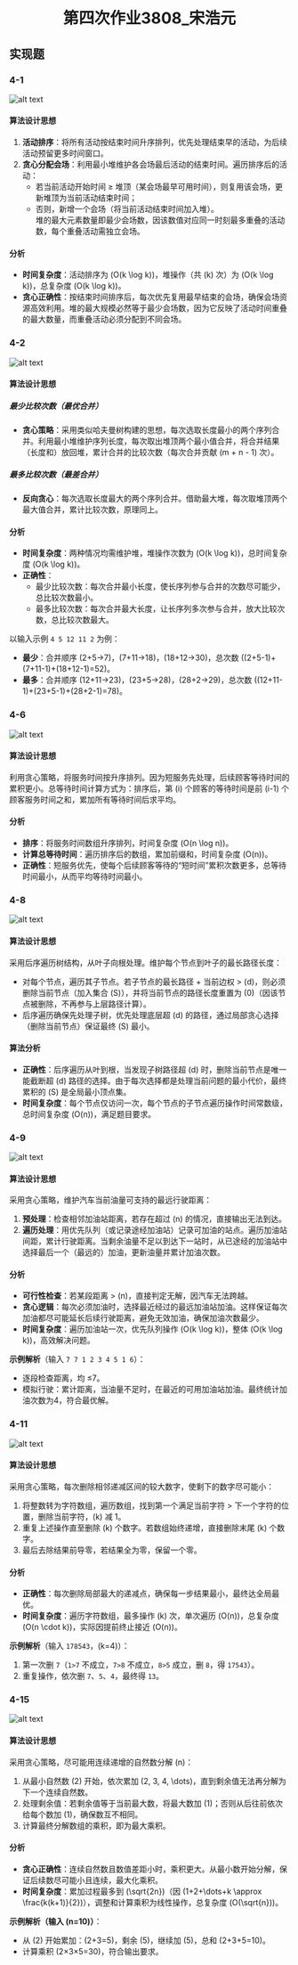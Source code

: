 <center>

# 第四次作业3808_宋浩元

</center>


## 实现题

### 4-1
![alt text](image-26.png)

#### 算法设计思想  
1. **活动排序**：将所有活动按结束时间升序排列，优先处理结束早的活动，为后续活动预留更多时间窗口。  
2. **贪心分配会场**：利用最小堆维护各会场最后活动的结束时间。遍历排序后的活动：  
   - 若当前活动开始时间 ≥ 堆顶（某会场最早可用时间），则复用该会场，更新堆顶为当前活动结束时间；  
   - 否则，新增一个会场（将当前活动结束时间加入堆）。  
   堆的最大元素数量即最少会场数，因该数值对应同一时刻最多重叠的活动数，每个重叠活动需独立会场。  

#### 分析  
- **时间复杂度**：活动排序为 \(O(k \log k)\)，堆操作（共 \(k\) 次）为 \(O(k \log k)\)，总复杂度 \(O(k \log k)\)。  
- **贪心正确性**：按结束时间排序后，每次优先复用最早结束的会场，确保会场资源高效利用。堆的最大规模必然等于最少会场数，因为它反映了活动时间重叠的最大数量，而重叠活动必须分配到不同会场。

### 4-2
![alt text](image-27.png)

#### 算法设计思想  
##### 最少比较次数（最优合并）  
- **贪心策略**：采用类似哈夫曼树构建的思想，每次选取长度最小的两个序列合并。利用最小堆维护序列长度，每次取出堆顶两个最小值合并，将合并结果（长度和）放回堆，累计合并的比较次数（每次合并贡献 \(m + n - 1\) 次）。  
##### 最多比较次数（最差合并）  
- **反向贪心**：每次选取长度最大的两个序列合并。借助最大堆，每次取堆顶两个最大值合并，累计比较次数，原理同上。  

#### 分析  
- **时间复杂度**：两种情况均需维护堆，堆操作次数为 \(O(k \log k)\)，总时间复杂度 \(O(k \log k)\)。  
- **正确性**：  
  - 最少比较次数：每次合并最小长度，使长序列参与合并的次数尽可能少，总比较次数最小。  
  - 最多比较次数：每次合并最大长度，让长序列多次参与合并，放大比较次数，总比较次数最大。  

以输入示例 `4 5 12 11 2` 为例：  
- **最少**：合并顺序 \(2+5→7\)，\(7+11→18\)，\(18+12→30\)，总次数 \((2+5-1)+(7+11-1)+(18+12-1)=52\)。  
- **最多**：合并顺序 \(12+11→23\)，\(23+5→28\)，\(28+2→29\)，总次数 \((12+11-1)+(23+5-1)+(28+2-1)=78\)。

### 4-6
![alt text](image-28.png)




#### 算法设计思想  
利用贪心策略，将服务时间按升序排列。因为短服务先处理，后续顾客等待时间的累积更小。总等待时间计算方式为：排序后，第 \(i\) 个顾客的等待时间是前 \(i-1\) 个顾客服务时间之和，累加所有等待时间后求平均。  

#### 分析  
- **排序**：将服务时间数组升序排列，时间复杂度 \(O(n \log n)\)。  
- **计算总等待时间**：遍历排序后的数组，累加前缀和，时间复杂度 \(O(n)\)。  
- **正确性**：短服务优先，使每个后续顾客等待的“短时间”累积次数更多，总等待时间最小，从而平均等待时间最小。  

### 4-8
![alt text](image-29.png)
#### 算法设计思想  
采用后序遍历树结构，从叶子向根处理。维护每个节点到叶子的最长路径长度：  
- 对每个节点，遍历其子节点。若子节点的最长路径 + 当前边权 > \(d\)，则必须删除当前节点（加入集合 \(S\)），并将当前节点的路径长度重置为 \(0\)（因该节点被删除，不再参与上层路径计算）。  
- 后序遍历确保先处理子树，优先处理底层超 \(d\) 的路径，通过局部贪心选择（删除当前节点）保证最终 \(S\) 最小。  

#### 算法分析  
- **正确性**：后序遍历从叶到根，当发现子树路径超 \(d\) 时，删除当前节点是唯一能截断超 \(d\) 路径的选择。由于每次选择都是处理当前问题的最小代价，最终累积的 \(S\) 是全局最小顶点集。  
- **时间复杂度**：每个节点仅访问一次，每个节点的子节点遍历操作时间常数级，总时间复杂度 \(O(n)\)，满足题目要求。

### 4-9
![alt text](image-30.png)
#### 算法设计思想  
采用贪心策略，维护汽车当前油量可支持的最远行驶距离：  
1. **预处理**：检查相邻加油站距离，若存在超过 \(n\) 的情况，直接输出无法到达。  
2. **遍历处理**：用优先队列（或记录途经加油站）记录可加油的站点。遍历加油站间距，累计行驶距离。当剩余油量不足以到达下一站时，从已途经的加油站中选择最后一个（最远的）加油，更新油量并累计加油次数。  

#### 分析  
- **可行性检查**：若某段距离 > \(n\)，直接判定无解，因汽车无法跨越。  
- **贪心逻辑**：每次必须加油时，选择最近经过的最远加油站加油。这样保证每次加油都尽可能延长后续行驶距离，避免无效加油，确保加油次数最少。  
- **时间复杂度**：遍历加油站一次，优先队列操作 \(O(k \log k)\)，整体 \(O(k \log k)\)，高效解决问题。  

**示例解析**（输入 `7 7 1 2 3 4 5 1 6`）：  
- 逐段检查距离，均 ≤7。  
- 模拟行驶：累计距离，当油量不足时，在最近的可用加油站加油。最终统计加油次数为4，符合最优解。

### 4-11
![alt text](image-31.png)

#### 算法设计思想  
采用贪心策略，每次删除相邻递减区间的较大数字，使剩下的数字尽可能小：  
1. 将整数转为字符数组，遍历数组，找到第一个满足当前字符 > 下一个字符的位置，删除当前字符，\(k\) 减 1。  
2. 重复上述操作直至删除 \(k\) 个数字。若数组始终递增，直接删除末尾 \(k\) 个数字。  
3. 最后去除结果前导零，若结果全为零，保留一个零。  

#### 分析  
- **正确性**：每次删除局部最大的递减点，确保每一步结果最小，最终达全局最优。  
- **时间复杂度**：遍历字符数组，最多操作 \(k\) 次，单次遍历 \(O(n)\)，总复杂度 \(O(n \cdot k)\)，实际因提前终止接近 \(O(n)\)。  

**示例解析**（输入 `178543`，\(k=4\)）：  
1. 第一次删 `7`（`1>7` 不成立，`7>8` 不成立，`8>5` 成立，删 `8`，得 `17543`）。  
2. 重复操作，依次删 `7`、`5`、`4`，最终得 `13`。

### 4-15
![alt text](image-32.png)

#### 算法设计思想  
采用贪心策略，尽可能用连续递增的自然数分解 \(n\)：  
1. 从最小自然数 \(2\) 开始，依次累加 \(2, 3, 4, \dots\)，直到剩余值无法再分解为下一个连续自然数。  
2. 处理剩余值：若剩余值等于当前最大数，将最大数加 \(1\)；否则从后往前依次给每个数加 \(1\)，确保数互不相同。  
3. 计算最终分解数组的乘积，即为最大乘积。  

#### 分析  
- **贪心正确性**：连续自然数且数值差距小时，乘积更大。从最小数开始分解，保证后续数尽可能小且连续，最大化乘积。  
- **时间复杂度**：累加过程最多到 \(\sqrt{2n}\)（因 \(1+2+\dots+k \approx \frac{k(k+1)}{2}\)），调整和计算乘积为线性操作，总复杂度 \(O(\sqrt{n})\)。  

**示例解析（输入 \(n=10\)）**：  
- 从 \(2\) 开始累加：\(2+3=5\)，剩余 \(5\)，继续加 \(5\)，总和 \(2+3+5=10\)。  
- 计算乘积 \(2×3×5=30\)，符合输出要求。
